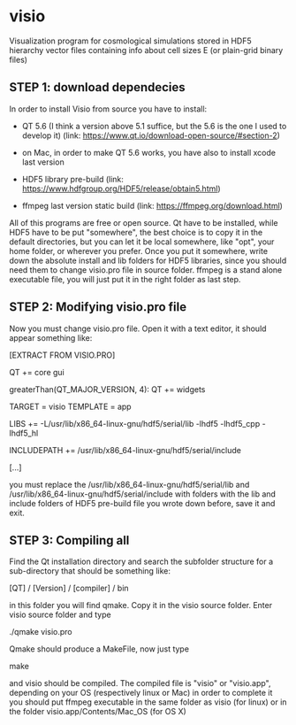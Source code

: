 # visio
Visualization program for cosmological simulations stored in HDF5 hierarchy vector files containing info about cell sizes E
(or plain-grid binary files)


STEP 1: download dependecies
-------------------------------------------

In order to install Visio from source you have to install:

- QT 5.6 (I think a version above 5.1 suffice, but the 5.6 is the one I used to develop it)
(link: https://www.qt.io/download-open-source/#section-2)

- on Mac, in order to make QT 5.6 works, you have also to install xcode last version
​
- HDF5 library pre-build (link: https://www.hdfgroup.org/HDF5/release/obtain5.html)

- ffmpeg last version static build (link: https://ffmpeg.org/download.html)

All of this programs are free or open source. 
Qt have to be installed, while HDF5 have to be put "somewhere", the best choice is to copy it in the default directories, but you can let it be local somewhere, like "opt", your home folder, or wherever you prefer. 
Once you put it somewhere, write down the absolute install and lib folders for HDF5 libraries, since you should need them to change visio.pro file in source folder.
ffmpeg is a stand alone executable file, you will just put it in the right folder as last step.

STEP 2: Modifying visio.pro file
------------------------------------------ 

Now you must change visio.pro file. Open it with a text editor, it should appear something like:

[EXTRACT FROM VISIO.PRO]

QT       += core gui

greaterThan(QT_MAJOR_VERSION, 4): QT += widgets

TARGET = visio
TEMPLATE = app

LIBS += -L/usr/lib/x86_64-linux-gnu/hdf5/serial/lib -lhdf5 -lhdf5_cpp -lhdf5_hl

INCLUDEPATH += /usr/lib/x86_64-linux-gnu/hdf5/serial/include

[...]

you must replace the 
/usr/lib/x86_64-linux-gnu/hdf5/serial/lib 
and 
/usr/lib/x86_64-linux-gnu/hdf5/serial/include
with folders with the lib and include folders of HDF5 pre-build file you wrote down before, save it and exit.

STEP 3: Compiling all
------------------------------

Find the Qt installation directory and search the subfolder structure for a sub-directory that should be something like:

[QT] / [Version] / [compiler] / bin 

in this folder you will find qmake. Copy it in the visio source folder.
Enter visio source folder and type

./qmake visio.pro

Qmake should produce a MakeFile, now just type

make

and visio should be compiled. 
The compiled file is "visio" or "visio.app", depending on your OS (respectively linux or Mac)
in order to complete it you should put ffmpeg executable in the same folder as visio (for linux) or in the folder
visio.app/Contents/Mac_OS (for OS X)
